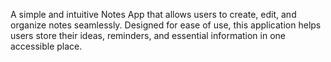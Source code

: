 A simple and intuitive Notes App that allows users to create, edit, and organize notes seamlessly. Designed for ease of use, this application helps users store their ideas, reminders, and essential information in one accessible place.
